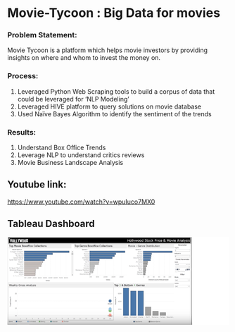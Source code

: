# Movie-Tycoon : Big Data for movies

### Problem Statement:
Movie Tycoon is a platform which helps movie investors by providing insights on where and whom to invest the money on.

### Process:
1. Leveraged Python Web Scraping tools to build a corpus of data that could be leveraged for ‘NLP Modeling’
2. Leveraged HIVE platform to query solutions on movie database
3.  Used Naïve Bayes Algorithm to identify the sentiment of the trends

### Results:
1. Understand Box Office Trends
2. Leverage NLP to understand critics reviews
3. Movie Business Landscape Analysis

## Youtube link:
https://www.youtube.com/watch?v=wpuIuco7MX0

## Tableau Dashboard
![Methodology](https://github.com/akshay-madar/codestack/blob/master/Projects/Cloud%20Based%20BI%20Platform%20-%20Movie%20Tycoon/Movie%20Tycoon.png)
